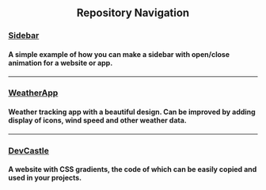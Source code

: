 <h2 align="center">Repository Navigation</h2>

<h3><a href="https://github.com/Sadlineee/main-repo/tree/Sidebar/src">Sidebar</a></h3> <h4>A simple example of how you can make a sidebar with open/close animation for a website or app.</h4>
<hr>
<h3><a href="https://github.com/Sadlineee/main-repo/tree/WeatherApp/src">WeatherApp</a></h3> <h4>Weather tracking app with a beautiful design. Can be improved by adding display of icons, wind speed and other weather data.</h4>
<hr>
<h3><a href="https://github.com/Sadlineee/main-repo/tree/DevCastle/src">DevCastle</a></h3> <h4>A website with CSS gradients, the code of which can be easily copied and used in your projects.</h4>
